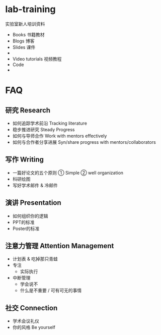 # lab-training
实验室新人培训资料

 + Books 书籍教材
 + Blogs 博客
 + Slides 课件
  + []()
 + Video tutorials 视频教程
 + Code
  + []()


# FAQ
## 研究 Research
+ 如何追踪学术前沿 Tracking literature
+ 稳步推进研究 Steady Progress 
+ 如何与导师合作 Work with mentors effectively
+ 如何与合作者分享进展 Syn/share progress with mentors/collaborators

## 写作 Writing
+ 一篇好论文的五个原则 ① Simple ② well organization
+ 科研绘图 
+ 写好学术邮件 & 冷邮件

## 演讲 Presentation
+ 如何组织你的逻辑
+ PPT的标准
+ Poster的标准

## 注意力管理 Attention Management
+ 计划表 & 吃掉那只青蛙
+ 专注
    + 实际执行
+ 中断管理
    + 学会说不
    + 什么是不重要 / 可有可无的事情

## 社交 Connection
+ 学术会议礼仪
+ 你的风格 Be yourself

